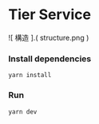  # Tier Service 
 
 ![ 構造 ].( structure.png ) 
 
 ### Install dependencies 
 
 ``` バッシュ 
 yarn install 
 ```` 

 ### Run 
 ``` バッシュ 
 yarn dev 
 ```` 
 
